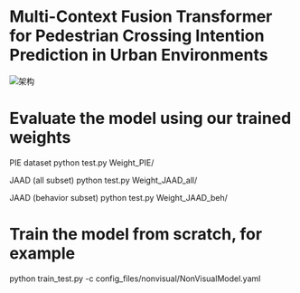 # Multi-Context Fusion Transformer for Pedestrian Crossing Intention Prediction in Urban Environments
![架构](https://github.com/user-attachments/assets/27011086-a1d2-4bef-b599-13f95463c244)
# Evaluate the model using our trained weights
PIE dataset
python test.py Weight_PIE/

JAAD (all subset)
python test.py Weight_JAAD_all/

JAAD (behavior subset)
python test.py Weight_JAAD_beh/

#  Train the model from scratch, for example
python train_test.py -c config_files/nonvisual/NonVisualModel.yaml
